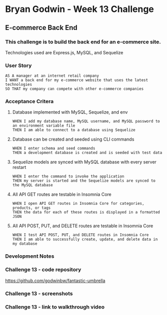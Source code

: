 # **Bryan Godwin - Week 13 Challenge**

## **E-commerce Back End**

### This challenge is to build the back end for an e-commerce site.

Technologies used are Express.js, MySQL, and Sequelize

### **User Story**

    AS A manager at an internet retail company
    I WANT a back end for my e-commerce website that uses the latest technologies
    SO THAT my company can compete with other e-commerce companies

### **Acceptance Critera**

1.  Database implemented with MySQL, Sequelize, and env

        WHEN I add my database name, MySQL username, and MySQL password to an environment variable file
        THEN I am able to connect to a database using Sequelize

2.  Database can be created and seeded using CLI commands

        WHEN I enter schema and seed commands
        THEN a development database is created and is seeded with test data

3.  Sequelize models are synced with MySQL database with every server restart

        WHEN I enter the command to invoke the application
        THEN my server is started and the Sequelize models are synced to the MySQL database

4.  All API GET routes are testable in Insomnia Core

        WHEN I open API GET routes in Insomnia Core for categories, products, or tags
        THEN the data for each of these routes is displayed in a formatted JSON

5.  All API POST, PUT, and DELETE routes are testable in Insomnia Core

        WHEN I test API POST, PUT, and DELETE routes in Insomnia Core
        THEN I am able to successfully create, update, and delete data in my database

### **Development Notes**

### **Challenge 13 - code repository**

<https://github.com/godwinbw/fantastic-umbrella>

### **Challenge 13 - screenshots**

<!---
<img src="./screenshot_1.png" style="width: 50%; height=auto;">

<img src="./screenshot_2.png" style="width: 50%; height=auto;">

<img src="./screenshot_3.png" style="width: 50%; height=auto;">
-->

### Challenge 13 - link to walkthrough video

<!---
<https://streamable.com/0lnrdx>
-->
